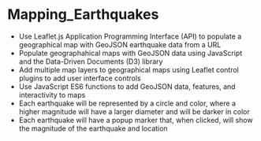 # Mapping_Earthquakes

- Use Leaflet.js Application Programming Interface (API) to populate a geographical map with GeoJSON earthquake data from a URL
- Populate geographahical maps with GeoJSON data using JavaScript and the Data-Driven Documents (D3) library
- Add multiple map layers to geographical maps using Leaflet control plugins to add user interface controls
- Use JavaScript ES6 functions to add GeoJSON data, features, and interactivity to maps
- Each earthquake will be represented by a circle and color, where a higher magnitude will have a larger diameter and will be darker in color
- Each earthquake will have a popup marker that, when clicked, will show the magnitude of the earthquake and location
